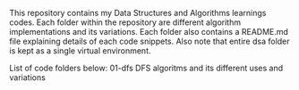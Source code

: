 This repository contains my Data Structures and Algorithms learnings codes.
Each folder within the repository are different algorithm implementations and its variations. Each folder also contains a README.md file explaining details of each code snippets.
Also note that entire dsa folder is kept as a single virtual environment.

List of code folders below:
01-dfs						DFS algoritms and its different uses and variations